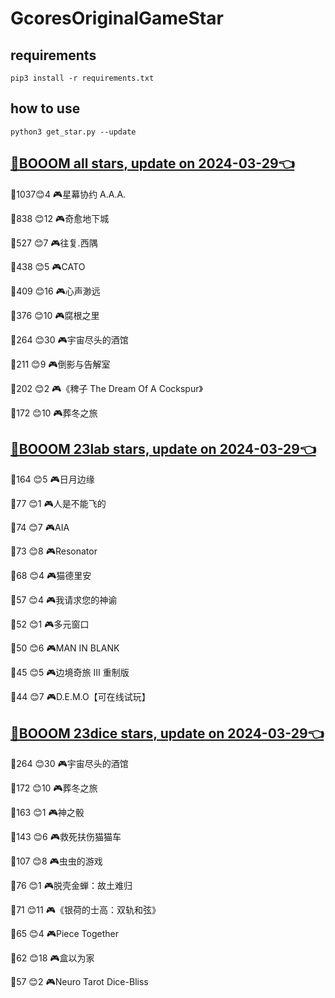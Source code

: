# GcoresOriginalGameStar

## requirements
```
pip3 install -r requirements.txt
```

## how to use
```
python3 get_star.py --update
```

## [🔗BOOOM all stars, update on 2024-03-29👈](https://raw.githack.com/sichaozhang1112/GcoresOriginalGameStar/main/all.html) 
🌟1037😊4   🎮星幕协约 A.A.A.        

🌟838 😊12  🎮奇愈地下城              

🌟527 😊7   🎮往复.西隅              

🌟438 😊5   🎮CATO               

🌟409 😊16  🎮心声渺远               

🌟376 😊10  🎮腐根之里               

🌟264 😊30  🎮宇宙尽头的酒馆            

🌟211 😊9   🎮倒影与告解室             

🌟202 😊2   🎮《稗子 The Dream Of A Cockspur》

🌟172 😊10  🎮葬冬之旅               

## [🔗BOOOM 23lab stars, update on 2024-03-29👈](https://raw.githack.com/sichaozhang1112/GcoresOriginalGameStar/main/23lab.html) 
🌟164 😊5   🎮日月边缘               

🌟77  😊1   🎮人是不能飞的             

🌟74  😊7   🎮AIA                

🌟73  😊8   🎮Resonator          

🌟68  😊4   🎮猫德里安               

🌟57  😊4   🎮我请求您的神谕            

🌟52  😊1   🎮多元窗口               

🌟50  😊6   🎮MAN IN BLANK       

🌟45  😊5   🎮边境奇旅 III 重制版       

🌟44  😊7   🎮D.E.M.O【可在线试玩】     

## [🔗BOOOM 23dice stars, update on 2024-03-29👈](https://raw.githack.com/sichaozhang1112/GcoresOriginalGameStar/main/23dice.html) 
🌟264 😊30  🎮宇宙尽头的酒馆            

🌟172 😊10  🎮葬冬之旅               

🌟163 😊1   🎮神之骰                

🌟143 😊6   🎮救死扶伤猫猫车            

🌟107 😊8   🎮虫虫的游戏              

🌟76  😊1   🎮脱壳金蝉：故土难归          

🌟71  😊11  🎮《银荷的士高：双轨和弦》       

🌟65  😊4   🎮Piece Together     

🌟62  😊18  🎮盒以为家               

🌟57  😊2   🎮Neuro Tarot Dice-Bliss

